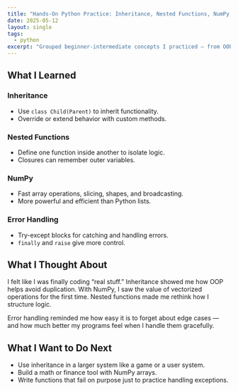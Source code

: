 ```yaml
---
title: "Hands-On Python Practice: Inheritance, Nested Functions, NumPy, and Error Handling"
date: 2025-05-12
layout: single
tags:
  - python
excerpt: "Grouped beginner-intermediate concepts I practiced — from OOP inheritance to using NumPy for data and managing Python errors."
---
```



## What I Learned

### Inheritance
- Use `class Child(Parent)` to inherit functionality.
- Override or extend behavior with custom methods.

### Nested Functions
- Define one function inside another to isolate logic.
- Closures can remember outer variables.

### NumPy
- Fast array operations, slicing, shapes, and broadcasting.
- More powerful and efficient than Python lists.

### Error Handling
- Try-except blocks for catching and handling errors.
- `finally` and `raise` give more control.

## What I Thought About

I felt like I was finally coding “real stuff.” Inheritance showed me how OOP helps avoid duplication. With NumPy, I saw the value of vectorized operations for the first time. Nested functions made me rethink how I structure logic.

Error handling reminded me how easy it is to forget about edge cases — and how much better my programs feel when I handle them gracefully.

## What I Want to Do Next

- Use inheritance in a larger system like a game or a user system.
- Build a math or finance tool with NumPy arrays.
- Write functions that fail on purpose just to practice handling exceptions.

